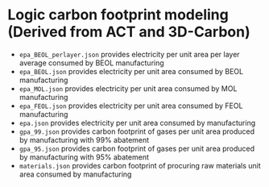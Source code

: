 # Logic carbon footprint modeling (Derived from ACT and 3D-Carbon)

- `epa_BEOL_perlayer.json` provides electricity per unit area per layer average consumed by BEOL manufacturing
- `epa_BEOL.json` provides electricity per unit area consumed by BEOL manufacturing
- `epa_MOL.json` provides electricity per unit area consumed by MOL manufacturing
- `epa_FEOL.json` provides electricity per unit area consumed by FEOL manufacturing
- `epa.json` provides electricity per unit area consumed by manufacturing
- `gpa_99.json` provides carbon footprint of gases per unit area produced by manufacturing with 99% abatement
- `gpa_95.json` provides carbon footprint of gases per unit area produced by manufacturing with 95% abatement
- `materials.json` provides carbon footprint of procuring raw materials unit area consumed by manufacturing
